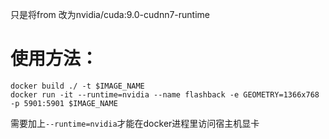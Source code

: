 只是将from 改为nvidia/cuda:9.0-cudnn7-runtime

# 使用方法：
```
docker build ./ -t $IMAGE_NAME
docker run -it --runtime=nvidia --name flashback -e GEOMETRY=1366x768 -p 5901:5901 $IMAGE_NAME
```
需要加上`--runtime=nvidia`才能在docker进程里访问宿主机显卡
